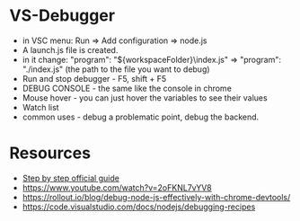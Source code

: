 # VS-Debugger

* in VSC menu: Run => Add configuration => node.js
* A launch.js file is created.
* in it change:
 "program": "${workspaceFolder}\\index.js" =>  "program": "./index.js" (the path to the file you want to debug)
* Run and stop debugger - F5, shift + F5
* DEBUG CONSOLE - the same like the console in chrome  
* Mouse hover - you can just hover the variables to see their values
* Watch list
* common uses - debug a problematic point, debug the backend.

# Resources

* [Step by step official guide](https://code.visualstudio.com/docs/editor/debugging)
* https://www.youtube.com/watch?v=2oFKNL7vYV8
* https://rollout.io/blog/debug-node-js-effectively-with-chrome-devtools/
* https://code.visualstudio.com/docs/nodejs/debugging-recipes
